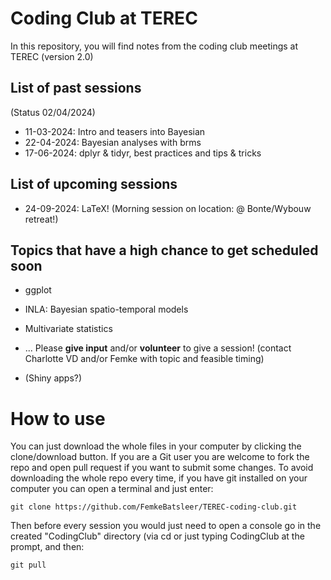 # Coding Club at TEREC

In this repository, you will find notes from the coding club meetings at TEREC (version 2.0)

## List of past sessions

(Status 02/04/2024)

* 11-03-2024: Intro and teasers into Bayesian
* 22-04-2024: Bayesian analyses with brms
* 17-06-2024: dplyr & tidyr, best practices and tips & tricks

## List of upcoming sessions

* 24-09-2024: LaTeX! (Morning session on location: @ Bonte/Wybouw retreat!)

## Topics that have a high chance to get scheduled soon
* ggplot
* INLA: Bayesian spatio-temporal models
* Multivariate statistics

* ... Please **give input** and/or **volunteer** to give a session! (contact Charlotte VD and/or Femke with topic and feasible timing)

* (Shiny apps?)

# How to use

You can just download the whole files in your computer by clicking the clone/download button. If you are a Git user you are welcome to fork the repo and open pull request if you want to submit some changes. To avoid downloading the whole repo every time, if you have git installed on your computer you can open a terminal and just enter:

```
git clone https://github.com/FemkeBatsleer/TEREC-coding-club.git
```

Then before every session you would just need to open a console go in the created "CodingClub" directory (via cd or just typing CodingClub at the prompt, and then:

```
git pull
```
